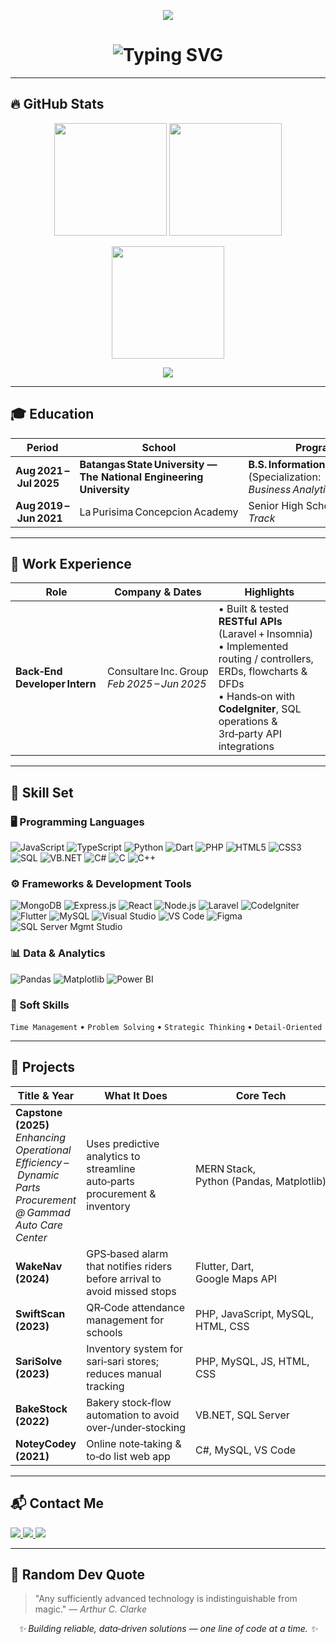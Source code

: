 <p align="center">
  <img src="https://capsule-render.vercel.app/api?type=waving&color=6C63FF&height=100&section=header&text=Welcome%20to%20my%20GitHub!&fontColor=ffffff&fontSize=24&animation=fadeIn" />
</p>

<h1 align="center">
  <img src="https://readme-typing-svg.herokuapp.com?font=Fira+Code&size=28&duration=3000&pause=1000&center=true&vCenter=true&multiline=true&width=800&height=120&lines=Hi+there!+I'm+Queenie+Angelou+Manigbas;Aspiring+Back-End+Developer+%F0%9F%9A%80;Business+Analytics+Major+%F0%9F%93%88;Open+to+Collaboration+%F0%9F%91%8B" alt="Typing SVG" />
  <br>
</h1>

---

## 🔥 GitHub Stats
<p align="center">
  <img src="https://github-readme-stats.vercel.app/api?username=queenieangelou&show_icons=true&theme=tokyonight&hide=issues" height="180"/>
  <img src="https://github-readme-streak-stats.herokuapp.com/?user=queenieangelou&theme=tokyonight" height="180"/>
</p>
<p align="center">
  <img src="https://github-readme-stats.vercel.app/api/top-langs/?username=queenieangelou&layout=compact&theme=tokyonight" height="180"/>
</p>
<p align="center">
  <img src="https://github-profile-trophy.vercel.app/?username=queenieangelou&theme=onedark&column=7&margin-w=10&margin-h=15" />
</p>

---

## 🎓 Education
| Period | School | Program |
|--------|--------|---------|
| **Aug 2021 – Jul 2025** | **Batangas State University — The National Engineering University** | **B.S. Information Technology** (Specialization: *Business Analytics*) |
| **Aug 2019 – Jun 2021** | La Purisima Concepcion Academy | Senior High School — *STEM Track* |

---

## 💼 Work Experience
| Role | Company & Dates | Highlights |
|------|-----------------|------------|
| **Back‑End Developer Intern** | Consultare Inc. Group<br/>*Feb 2025 – Jun 2025* | • Built & tested **RESTful APIs** (Laravel + Insomnia)<br/>• Implemented routing / controllers, ERDs, flowcharts & DFDs<br/>• Hands‑on with **CodeIgniter**, SQL operations & 3rd‑party API integrations |

---

## 🧠 Skill Set

### 🖥️ Programming Languages
![JavaScript](https://img.shields.io/badge/JavaScript-F7DF1E?style=for-the-badge&logo=javascript&logoColor=black)
![TypeScript](https://img.shields.io/badge/TypeScript-3178C6?style=for-the-badge&logo=typescript&logoColor=white)
![Python](https://img.shields.io/badge/Python-3776AB?style=for-the-badge&logo=python&logoColor=white)
![Dart](https://img.shields.io/badge/Dart-0175C2?style=for-the-badge&logo=dart&logoColor=white)
![PHP](https://img.shields.io/badge/PHP-777BB4?style=for-the-badge&logo=php&logoColor=white)
![HTML5](https://img.shields.io/badge/HTML5-E34F26?style=for-the-badge&logo=html5&logoColor=white)
![CSS3](https://img.shields.io/badge/CSS3-1572B6?style=for-the-badge&logo=css3&logoColor=white)
![SQL](https://img.shields.io/badge/SQL-4479A1?style=for-the-badge&logo=mysql&logoColor=white)
![VB.NET](https://img.shields.io/badge/VB.NET-512BD4?style=for-the-badge&logo=.net&logoColor=white)
![C#](https://img.shields.io/badge/CSharp-239120?style=for-the-badge&logo=csharp&logoColor=white)
![C](https://img.shields.io/badge/C-00599C?style=for-the-badge&logo=c&logoColor=white)
![C++](https://img.shields.io/badge/C++-00599C?style=for-the-badge&logo=c%2B%2B&logoColor=white)

### ⚙️ Frameworks & Development Tools
![MongoDB](https://img.shields.io/badge/MongoDB-47A248?style=for-the-badge&logo=mongodb&logoColor=white)
![Express.js](https://img.shields.io/badge/Express.js-000000?style=for-the-badge&logo=express&logoColor=white)
![React](https://img.shields.io/badge/React-61DAFB?style=for-the-badge&logo=react&logoColor=black)
![Node.js](https://img.shields.io/badge/Node.js-339933?style=for-the-badge&logo=node.js&logoColor=white)
![Laravel](https://img.shields.io/badge/Laravel-FF2D20?style=for-the-badge&logo=laravel&logoColor=white)
![CodeIgniter](https://img.shields.io/badge/CodeIgniter-E44D26?style=for-the-badge&logo=codeigniter&logoColor=white)
![Flutter](https://img.shields.io/badge/Flutter-02569B?style=for-the-badge&logo=flutter&logoColor=white)
![MySQL](https://img.shields.io/badge/MySQL-4479A1?style=for-the-badge&logo=mysql&logoColor=white)
![Visual Studio](https://img.shields.io/badge/Visual%20Studio-5C2D91?style=for-the-badge&logo=visualstudio&logoColor=white)
![VS Code](https://img.shields.io/badge/VS%20Code-007ACC?style=for-the-badge&logo=visualstudiocode&logoColor=white)
![Figma](https://img.shields.io/badge/Figma-F24E1E?style=for-the-badge&logo=figma&logoColor=white)
![SQL Server Mgmt Studio](https://img.shields.io/badge/SSMS-CC2927?style=for-the-badge&logo=microsoftsqlserver&logoColor=white)

### 📊 Data & Analytics
![Pandas](https://img.shields.io/badge/Pandas-150458?style=for-the-badge&logo=pandas&logoColor=white)
![Matplotlib](https://img.shields.io/badge/Matplotlib-11557C?style=for-the-badge&logo=python&logoColor=white)
![Power BI](https://img.shields.io/badge/Power%20BI-F2C811?style=for-the-badge&logo=powerbi&logoColor=black)

### 🤝 Soft Skills
`Time Management` • `Problem Solving` • `Strategic Thinking` • `Detail‑Oriented`

---

## 🚀 Projects

| Title & Year | What It Does | Core Tech |
|--------------|--------------|-----------|
| **Capstone (2025)**<br/>*Enhancing Operational Efficiency – Dynamic Parts Procurement @ Gammad Auto Care Center* | Uses predictive analytics to streamline auto‑parts procurement & inventory | MERN Stack, Python (Pandas, Matplotlib) |
| **WakeNav (2024)** | GPS‑based alarm that notifies riders before arrival to avoid missed stops | Flutter, Dart, Google Maps API |
| **SwiftScan (2023)** | QR‑Code attendance management for schools | PHP, JavaScript, MySQL, HTML, CSS |
| **SariSolve (2023)** | Inventory system for sari‑sari stores; reduces manual tracking | PHP, MySQL, JS, HTML, CSS |
| **BakeStock (2022)** | Bakery stock‑flow automation to avoid over‑/under‑stocking | VB.NET, SQL Server |
| **NoteyCodey (2021)** | Online note‑taking & to‑do list web app | C#, MySQL, VS Code |

---

## 📬 Contact Me

<p>
  <a href="mailto:manigbasqueenieangelou@gmail.com">
    <img src="https://img.shields.io/badge/Email-D14836?style=for-the-badge&logo=gmail&logoColor=white" />
  </a>
  <a href="tel:+639669750454">
    <img src="https://img.shields.io/badge/Call-25D366?style=for-the-badge&logo=whatsapp&logoColor=white" />
  </a>
  <a href="https://www.google.com/maps/place/Mataas+Na+Kahoy,+Batangas,+Philippines" target="_blank">
    <img src="https://img.shields.io/badge/Location-Mataas%20Na%20Kahoy,%20Batangas-4285F4?style=for-the-badge&logo=googlemaps&logoColor=white" />
  </a>
</p>

---

## 🧠 Random Dev Quote
> "Any sufficiently advanced technology is indistinguishable from magic."
> — *Arthur C. Clarke*

<p align="center"><em>✨ Building reliable, data‑driven solutions — one line of code at a time. ✨</em></p>
